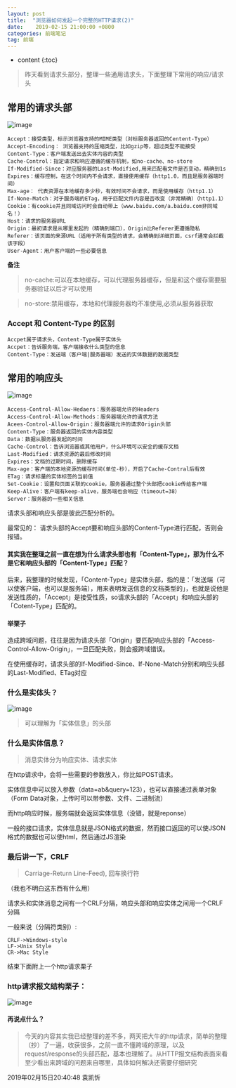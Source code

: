 ```yaml
---
layout: post
title:  "浏览器如何发起一个完整的HTTP请求(2)"
date:    2019-02-15 21:00:00 +0800
categories: 前端笔记
tag: 前端
---
```


* content
{:toc}


> 昨天看到请求头部分，整理一些通用请求头，下面整理下常用的响应/请求头

## 常用的请求头部
![image](https://ws3.sinaimg.cn/large/006tKfTcgy1g07d0evn94j30h807u3yq.jpg)
```
Accept：接受类型，标示浏览器支持的MIME类型（对标服务器返回的Centent-Type）
Accept-Encoding： 浏览器支持的压缩类型，比如gzip等，超过类型不能接受
Content-Type：客户端发送出去实体内容的类型
Cache-Control：指定请求和响应遵循的缓存机制，如no-cache、no-store
If-Modified-Since：对应服务器的Last-Modified,用来匹配看文件是否变动，精确到1s
Expires：缓存控制，在这个时间内不会请求，直接使用缓存（http1.0，而且是服务器端时间）
Max-age： 代表资源在本地缓存多少秒，有效时间不会请求，而是使用缓存（http1.1）
If-None-Match：对于服务端的ETag，用于匹配文件内容是否改变（非常精确）（http1.1）
Cookie：有cookie并且同域访问时会自动带上（www.baidu.com/a.baidu.com非同域名！）
Host：请求的服务器URL
Origin：最初请求是从哪里发起的（精确到端口），Origin比Referer更遵循隐私
Referer：该页面的来源URL（适用于所有类型的请求，会精确到详细页面，csrf通常会拦截该字段）
User-Agent：用户客户端的一些必要信息
```
**备注**

> no-cache:可以在本地缓存，可以代理服务器缓存，但是和这个缓存需要服务器验证以后才可以使用

> no-store:禁用缓存，本地和代理服务器均不准使用,必须从服务器获取

### Accept 和 Content-Type 的区别
```
Accpet属于请求头，Content-Type属于实体头
Accpet：告诉服务端，客户端接收什么类型的信息
Content-Type：发送端（客户端|服务器端）发送的实体数据的数据类型
``` 

## 常用的响应头
![image](https://ws4.sinaimg.cn/large/006tKfTcgy1g07d2tzlz5j30gq08zglu.jpg)
```
Access-Control-Allow-Hedaers：服务器端允许的Headers
Access-Control-Allow-Methods：服务器端允许的请求方法
Acees-Control-Allow-Origin：服务器端允许的请求Origin头部
Content-Type：服务器返回的实体内容类型
Data：数据从服务器发起的时间
Cache-Control：告诉浏览器或其他用户，什么环境可以安全的缓存文档
Last-Modified：请求资源的最后修改时间
Expires：文档的过期时间，删除缓存
Max-age：客户端的本地资源的缓存时间(单位-秒)，开启了Cache-Contral后有效
ETag：请求标量的实体标签的当前值
Set-Cookie：设置和页面关联的cookie，服务器通过整个头部把cookie传给客户端
Keep-Alive：客户端有keep-alive，服务端也会响应（timeout=38）
Server：服务器的一些相关信息
```
请求头部和响应头部是彼此匹配分析的。

最常见的：
请求头部的Accept要和响应头部的Content-Type进行匹配，否则会报错。
#### 其实我在整理之前一直在想为什么请求头部也有「Content-Type」，那为什么不是它和响应头部的「Content-Type」匹配？
后来，我整理的时候发现，「Content-Type」是实体头部，指的是：「发送端（可以使客户端，也可以是服务端），用来表明发送信息的文档类型的」，也就是说他是发送性质的，「Accept」是接受性质，so请求头部的「Accept」和响应头部的「Cotent-Type」匹配的。

#### 举栗子
造成跨域问题，往往是因为请求头部「Origin」要匹配响应头部的「Access-Control-Allow-Origin」，一旦匹配失败，则会报跨域错误。

在使用缓存时，请求头部的If-Modified-Since、If-None-Match分别和响应头部的Last-Modified、ETag对应

### 什么是实体头？
![image](https://ws2.sinaimg.cn/large/006tKfTcgy1g07d19zojoj30h00abmxi.jpg)

> 可以理解为「实体信息」的头部

### 什么是实体信息？

> 消息实体分为响应实体、请求实体

在http请求中，会将一些需要的参数放入，你比如POST请求。

实体信息中可以放入参数（data=ab&query=123），也可以直接通过表单对象（Form Data对象，上传时可以带参数、文件、二进制流）

而http响应时候，服务端就会返回实体信息（没错，就是reponse）

一般的接口请求，实体信息就是JSON格式的数据，然而接口返回的可以使JSON格式的数据也可以使html，然后通过JS渲染

### 最后讲一下，CRLF

> Carriage-Return Line-Feed), 回车换行符

（我也不明白这东西有什么用）

请求头和实体消息之间有一个CRLF分隔，响应头部和响应实体之间用一个CRLF分隔

一般来说（分隔符类别）:
```
CRLF->Windows-style
LF->Unix Style
CR->Mac Style
```
结束下面附上一个http请求栗子

### http请求报文结构栗子：
![image](https://ws3.sinaimg.cn/large/006tKfTcgy1g07e2c2i61j30gk0m80uo.jpg)

#### 再说点什么？

> 今天的内容其实我已经整理的差不多，两天把大牛的http请求，简单的整理（抄）了一遍，收获很多，之前一直不懂跨域的原理，以及request/response的头部匹配，基本也理解了。从HTTP报文结构表面来看至少看出来跨域的问题来自哪里，具体如何解决还需要仔细研究


2019年02月15日20:40:48
袁凯忻